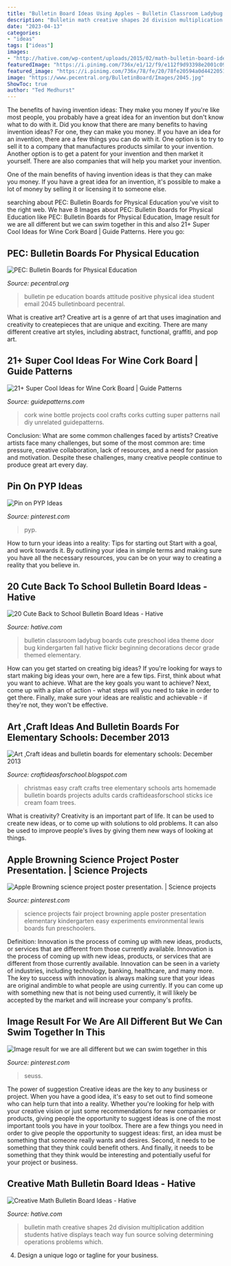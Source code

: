 ```yaml
---
title: "Bulletin Board Ideas Using Apples ~ Bulletin Classroom Ladybug Boards Cute Preschool Idea Theme Door Bug Kindergarten Fall Hative Flickr Beginning Decorations Decor Grade Themed Elementary"
description: "Bulletin math creative shapes 2d division multiplication addition students hative displays teach way fun source solving determining operations problems which"
date: "2023-04-13"
categories:
- "ideas"
tags: ["ideas"]
images:
- "http://hative.com/wp-content/uploads/2015/02/math-bulletin-board-ideas/8-math-bulletin-board.jpg"
featuredImage: "https://i.pinimg.com/736x/e1/12/f9/e112f9d93398e2001c09bc42a354f6fb.jpg"
featured_image: "https://i.pinimg.com/736x/78/fe/20/78fe20594a0d4422051cd2716d53d6aa--science-projects-browning.jpg?b=t"
image: "https://www.pecentral.org/BulletinBoard/Images/2045.jpg"
ShowToc: true
author: "Ted Medhurst"
---
```



The benefits of having invention ideas: They make you money
If you're like most people, you probably have a great idea for an invention but don't know what to do with it. Did you know that there are many benefits to having invention ideas? For one, they can make you money.
If you have an idea for an invention, there are a few things you can do with it. One option is to try to sell it to a company that manufactures products similar to your invention. Another option is to get a patent for your invention and then market it yourself. There are also companies that will help you market your invention.

One of the main benefits of having invention ideas is that they can make you money. If you have a great idea for an invention, it's possible to make a lot of money by selling it or licensing it to someone else.

	

		
searching about PEC: Bulletin Boards for Physical Education you've visit to the right web. We have 8 Images about PEC: Bulletin Boards for Physical Education like PEC: Bulletin Boards for Physical Education, Image result for we are all different but we can swim together in this and also 21+ Super Cool Ideas for Wine Cork Board | Guide Patterns. Here you go:
		
    
## PEC: Bulletin Boards For Physical Education

<img loading=lazy src="https://www.pecentral.org/BulletinBoard/Images/2045.jpg" onerror="this.onerror=null;this.src='https://tse4.mm.bing.net/th?id=OIP.qQuIKS7heMvw6vff0W2l6AHaFj&amp;pid=15.1';" alt="PEC: Bulletin Boards for Physical Education">

_Source: pecentral.org_

>bulletin pe education boards attitude positive physical idea student email 2045 bulletinboard pecentral. 

	

What is creative art?
Creative art is a genre of art that uses imagination and creativity to createpieces that are unique and exciting. There are many different creative art styles, including abstract, functional, graffiti, and pop art.

    
## 21+ Super Cool Ideas For Wine Cork Board | Guide Patterns

<img loading=lazy src="http://www.guidepatterns.com/wp-content/uploads/2017/06/Wine-Bottle-Cork-Board.jpg" onerror="this.onerror=null;this.src='https://tse2.mm.bing.net/th?id=OIP.s1-aYV8ptcNk5vb_O2dKYAHaEL&amp;pid=15.1';" alt="21+ Super Cool Ideas for Wine Cork Board | Guide Patterns">

_Source: guidepatterns.com_

>cork wine bottle projects cool crafts corks cutting super patterns nail diy unrelated guidepatterns. 

	

Conclusion: What are some common challenges faced by artists?
Creative artists face many challenges, but some of the most common are: time pressure, creative collaboration, lack of resources, and a need for passion and motivation. Despite these challenges, many creative people continue to produce great art every day.

    
## Pin On PYP Ideas

<img loading=lazy src="https://i.pinimg.com/736x/d3/ed/ed/d3eded4490628bded46cdc32ee983489--ib-classroom-classroom-decor.jpg" onerror="this.onerror=null;this.src='https://tse2.mm.bing.net/th?id=OIP.O62MpzBRYeLvoL_m8xf29gEsCo&amp;pid=15.1';" alt="Pin on PYP Ideas">

_Source: pinterest.com_

>pyp. 

	

How to turn your ideas into a reality: Tips for starting out
Start with a goal, and work towards it. By outlining your idea in simple terms and making sure you have all the necessary resources, you can be on your way to creating a reality that you believe in.

    
## 20 Cute Back To School Bulletin Board Ideas - Hative

<img loading=lazy src="https://hative.com/wp-content/uploads/2014/06/back-to-school-ideas/11-bug-back-to-school-board-idea.jpg" onerror="this.onerror=null;this.src='https://tse4.mm.bing.net/th?id=OIP.7QLlcNUfBRZeVfjRTtpF4gHaEm&amp;pid=15.1';" alt="20 Cute Back to School Bulletin Board Ideas - Hative">

_Source: hative.com_

>bulletin classroom ladybug boards cute preschool idea theme door bug kindergarten fall hative flickr beginning decorations decor grade themed elementary. 

	

How can you get started on creating big ideas?
If you're looking for ways to start making big ideas your own, here are a few tips. First, think about what you want to achieve. What are the key goals you want to achieve? Next, come up with a plan of action - what steps will you need to take in order to get there. Finally, make sure your ideas are realistic and achievable - if they're not, they won't be effective.

    
## Art ,Craft Ideas And Bulletin Boards For Elementary Schools: December 2013

<img loading=lazy src="http://2.bp.blogspot.com/-7me7h4nZcoM/UqihND__WjI/AAAAAAAAAQU/SQeEcmPvsI8/s1600/IMG_2953.JPG" onerror="this.onerror=null;this.src='https://tse2.mm.bing.net/th?id=OIP.UrQ2PDhvlNpfD2HLGu1u4gHaJ6&amp;pid=15.1';" alt="Art ,Craft ideas and bulletin boards for elementary schools: December 2013">

_Source: craftideasforschool.blogspot.com_

>christmas easy craft crafts tree elementary schools arts homemade bulletin boards projects adults cards craftideasforschool sticks ice cream foam trees. 

	

What is creativity?
Creativity is an important part of life. It can be used to create new ideas, or to come up with solutions to old problems. It can also be used to improve people's lives by giving them new ways of looking at things.

    
## Apple Browning Science Project Poster Presentation. | Science Projects

<img loading=lazy src="https://i.pinimg.com/736x/78/fe/20/78fe20594a0d4422051cd2716d53d6aa--science-projects-browning.jpg?b=t" onerror="this.onerror=null;this.src='https://tse2.mm.bing.net/th?id=OIP.Ab8Nf3SpnLhjzb03hcSdxAHaJ3&amp;pid=15.1';" alt="Apple Browning science project poster presentation. | Science projects">

_Source: pinterest.com_

>science projects fair project browning apple poster presentation elementary kindergarten easy experiments environmental lewis boards fun preschoolers. 

	

Definition: Innovation is the process of coming up with new ideas, products, or services that are different from those currently available.
Innovation is the process of coming up with new ideas, products, or services that are different from those currently available. Innovation can be seen in a variety of industries, including technology, banking, healthcare, and many more. The key to success with innovation is always making sure that your ideas are original andimble to what people are using currently. If you can come up with something new that is not being used currently, it will likely be accepted by the market and will increase your company's profits.

    
## Image Result For We Are All Different But We Can Swim Together In This

<img loading=lazy src="https://i.pinimg.com/736x/e1/12/f9/e112f9d93398e2001c09bc42a354f6fb.jpg" onerror="this.onerror=null;this.src='https://tse1.mm.bing.net/th?id=OIP.QIvPyyqONM9_65JTk2QHBQHaHa&amp;pid=15.1';" alt="Image result for we are all different but we can swim together in this">

_Source: pinterest.com_

>seuss. 

	

The power of suggestion
Creative ideas are the key to any business or project. When you have a good idea, it's easy to set out to find someone who can help turn that into a reality. Whether you're looking for help with your creative vision or just some recommendations for new companies or products, giving people the opportunity to suggest ideas is one of the most important tools you have in your toolbox.
There are a few things you need in order to give people the opportunity to suggest ideas: first, an idea must be something that someone really wants and desires. Second, it needs to be something that they think could benefit others. And finally, it needs to be something that they think would be interesting and potentially useful for your project or business.

    
## Creative Math Bulletin Board Ideas - Hative

<img loading=lazy src="http://hative.com/wp-content/uploads/2015/02/math-bulletin-board-ideas/8-math-bulletin-board.jpg" onerror="this.onerror=null;this.src='https://tse1.mm.bing.net/th?id=OIP.WJ3puP-6pu34h9rO7rU83gHaKo&amp;pid=15.1';" alt="Creative Math Bulletin Board Ideas - Hative">

_Source: hative.com_

>bulletin math creative shapes 2d division multiplication addition students hative displays teach way fun source solving determining operations problems which. 

	

4. Design a unique logo or tagline for your business.

